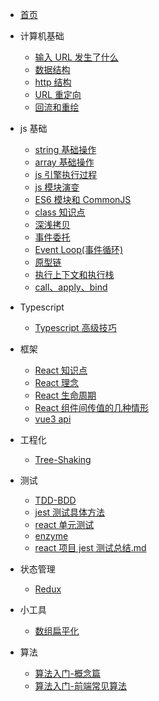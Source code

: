 <!-- docs/_sidebar.md -->

- [首页](/)

- 计算机基础

  - [输入 URL 发生了什么](pages/输入URL发生了什么.md)
  - [数据结构](pages/数据结构.md)
  - [http 结构](pages/http结构.md)
  - [URL 重定向](pages/URL重定向.md)
  - [回流和重绘](pages/回流和重绘.md)

- js 基础

  - [string 基础操作](pages/string基础操作.md)
  - [array 基础操作](pages/array_基础操作.md)
  - [js 引擎执行过程](pages/js引擎的执行过程.md)
  - [js 模块演变](pages/js-模块演变.md)
  - [ES6 模块和 CommonJS](pages/ES6模块和CommonJS.md)
  - [class 知识点](pages/class知识点.md)
  - [深浅拷贝](pages/深浅拷贝.md)
  - [事件委托](pages/事件委托.md)
  - [Event Loop(事件循环)](<pages/Event_Loop(事件循环).md>)
  - [原型链](pages/原型链.md)
  - [执行上下文和执行栈](pages/执行上下文和执行栈.md)
  - [call、apply、bind](pages/call、apply、bind.md)

- Typescript

  - [Typescript 高级技巧](pages/Typescript高级技巧.md)

- 框架

  - [React 知识点](pages/React知识点.md)
  - [React 理念](pages/React理念.md)
  - [React 生命周期](pages/React生命周期.md)
  - [React 组件间传值的几种情形](pages/React组件间传值的几种情形.md)
  - [vue3 api](pages/vue3_api.md)

- 工程化

  - [Tree-Shaking](pages/Tree-Shaking.md)

- 测试

  - [TDD-BDD](pages/TDD-BDD.md)
  - [jest 测试具体方法](pages/jest测试具体方法.md)
  - [react 单元测试](pages/react单元测试.md)
  - [enzyme](pages/enzyme.md)
  - [react 项目 jest 测试总结.md](pages/react项目jest测试总结.md)

- 状态管理

  - [Redux](pages/Redux.md)

- 小工具
  - [数组扁平化](pages/数组扁平化.md)

- 算法
  - [算法入门-概念篇](pages/算法入门-概念篇.md)
  - [算法入门-前端常见算法](pages/前端常见算法.md)
